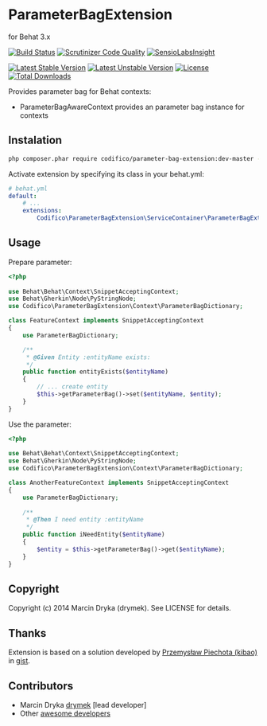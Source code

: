 # ParameterBagExtension

for Behat 3.x

[![Build Status](https://travis-ci.org/Codifico/ParameterBagExtension.svg?branch=master)](https://travis-ci.org/Codifico/ParameterBagExtension)
[![Scrutinizer Code Quality](https://scrutinizer-ci.com/g/Codifico/ParameterBagExtension/badges/quality-score.png?b=master)](https://scrutinizer-ci.com/g/Codifico/ParameterBagExtension/?branch=master)
[![SensioLabsInsight](https://insight.sensiolabs.com/projects/486c4839-73b1-400e-ae5f-456c82498386/mini.png)](https://insight.sensiolabs.com/projects/486c4839-73b1-400e-ae5f-456c82498386)

[![Latest Stable Version](https://poser.pugx.org/codifico/parameter-bag-extension/v/stable.svg)](https://packagist.org/packages/codifico/parameter-bag-extension) 
[![Latest Unstable Version](https://poser.pugx.org/codifico/parameter-bag-extension/v/unstable.svg)](https://packagist.org/packages/codifico/parameter-bag-extension) [![License](https://poser.pugx.org/codifico/parameter-bag-extension/license.svg)](https://packagist.org/packages/codifico/parameter-bag-extension)
[![Total Downloads](https://poser.pugx.org/codifico/parameter-bag-extension/downloads.svg)](https://packagist.org/packages/codifico/parameter-bag-extension) 

Provides parameter bag for Behat contexts:

* ParameterBagAwareContext provides an parameter bag instance for contexts

## Instalation

```bash
php composer.phar require codifico/parameter-bag-extension:dev-master --dev
```

Activate extension by specifying its class in your behat.yml:

```yml
# behat.yml
default:
    # ...
    extensions:
        Codifico\ParameterBagExtension\ServiceContainer\ParameterBagExtension: ~
```

## Usage

Prepare parameter:

```php
<?php
        
use Behat\Behat\Context\SnippetAcceptingContext;
use Behat\Gherkin\Node\PyStringNode;
use Codifico\ParameterBagExtension\Context\ParameterBagDictionary;

class FeatureContext implements SnippetAcceptingContext
{
    use ParameterBagDictionary;

    /**
     * @Given Entity :entityName exists:
     */
    public function entityExists($entityName)
    {
        // ... create entity
        $this->getParameterBag()->set($entityName, $entity);
    }
}
```

Use the parameter:

```php
<?php
        
use Behat\Behat\Context\SnippetAcceptingContext;
use Behat\Gherkin\Node\PyStringNode;
use Codifico\ParameterBagExtension\Context\ParameterBagDictionary;

class AnotherFeatureContext implements SnippetAcceptingContext
{
    use ParameterBagDictionary;
    
    /**
     * @Then I need entity :entityName
     */
    public function iNeedEntity($entityName)
    {
        $entity = $this->getParameterBag()->get($entityName);
    }
}
```

## Copyright

Copyright (c) 2014 Marcin Dryka (drymek). See LICENSE for details.

## Thanks

Extension is based on a solution developed by [Przemysław Piechota (kibao)](https://gist.github.com/kibao) in [gist](https://gist.github.com/drymek/9539dc04b44adb810471).

## Contributors

* Marcin Dryka [drymek](http://github.com/drymek) [lead developer]
* Other [awesome developers](https://github.com/Codifico/ParameterBagExtension/graphs/contributors)
